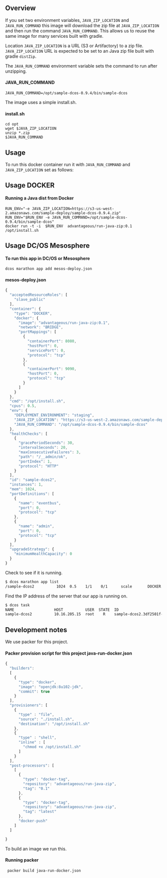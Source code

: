 ## Overview
If you set two environment variables, `JAVA_ZIP_LOCATION` and `JAVA_RUN_COMMAND`
this image will download the zip file at `JAVA_ZIP_LOCATION` and then run the command
`JAVA_RUN_COMMAND`. This allows us to reuse the same image for many services built
with gradle.

Location `JAVA_ZIP_LOCATION` is a URL (S3 or Artifactory) to a zip file.
`JAVA_ZIP_LOCATION` URL is expected to be set to an Java zip file
built with gradle `distZip`.

The `JAVA_RUN_COMMAND` environment variable sets the command to run after unzipping.

#### JAVA_RUN_COMMAND
```
JAVA_RUN_COMMAND=/opt/sample-dcos-0.9.4/bin/sample-dcos
```

The image uses a simple install.sh.

#### install.sh
```
cd opt
wget $JAVA_ZIP_LOCATION
unzip *.zip
$JAVA_RUN_COMMAND
```

## Usage
To run this docker container run it with `JAVA_RUN_COMMAND` and `JAVA_ZIP_LOCATION`
set as follows:

## Usage DOCKER
#### Running a Java dist from Docker
```
RUN_ENV="-e JAVA_ZIP_LOCATION=https://s3-us-west-2.amazonaws.com/sample-deploy/sample-dcos-0.9.4.zip"
RUN_ENV="$RUN_ENV -e JAVA_RUN_COMMAND=/opt/sample-dcos-0.9.4/bin/sample-dcos"
docker run -t -i  $RUN_ENV  advantageous/run-java-zip:0.1 /opt/install.sh
```


## Usage DC/OS Mesosphere
#### To run this app in DC/OS or Mesosphere
```
dcos marathon app add mesos-deploy.json
```

#### mesos-deploy.json
```javascript
{
  "acceptedResourceRoles": [
    "slave_public"
  ],
  "container": {
    "type": "DOCKER",
    "docker": {
      "image": "advantageous/run-java-zip:0.1",
      "network": "BRIDGE",
      "portMappings": [
        {
          "containerPort": 8080,
          "hostPort": 0,
          "servicePort": 0,
          "protocol": "tcp"
        },
        {
          "containerPort": 9090,
          "hostPort": 0,
          "protocol": "tcp"
        }
      ]
    }
  },
  "cmd": "/opt/install.sh",
  "cpus": 0.5,
  "env": {
    "DEPLOYMENT_ENVIRONMENT": "staging",
    "JAVA_ZIP_LOCATION": "https://s3-us-west-2.amazonaws.com/sample-deploy/sample-dcos-0.9.4.zip",
    "JAVA_RUN_COMMAND": "/opt/sample-dcos-0.9.4/bin/sample-dcos"
  },
  "healthChecks": [
    {
      "gracePeriodSeconds": 30,
      "intervalSeconds": 20,
      "maxConsecutiveFailures": 3,
      "path": "/__admin/ok",
      "portIndex": 1,
      "protocol": "HTTP"
    }
  ],
  "id": "sample-dcos2",
  "instances": 1,
  "mem": 1024,
  "portDefinitions": [
    {
      "name": "eventbus",
      "port": 0,
      "protocol": "tcp"
    },
    {
      "name": "admin",
      "port": 0,
      "protocol": "tcp"
    }
  ],
  "upgradeStrategy": {
    "minimumHealthCapacity": 0
  }
}
```

Check to see if it is running.

```sh
$ dcos marathon app list
/sample-dcos2          1024  0.5    1/1    0/1      scale       DOCKER   /opt/install.sh
```

Find the IP address of the server that our app is running on.

```sh
$ dcos task
NAME                  HOST          USER  STATE  ID                                                         
sample-dcos2          10.16.205.15  root    R    sample-dcos2.3df2501f-60bb-11e6-8de6-ea046373ee46   
```

## Development notes
We use packer for this project.

#### Packer provision script for this project java-run-docker.json
```javascript
{
  "builders":
  [
    {
      "type": "docker",
      "image": "openjdk:8u102-jdk",
      "commit": true
    }
  ],
  "provisioners": [
    {
      "type" : "file",
      "source": "./install.sh",
      "destination": "/opt/install.sh"
    },
    {
      "type" : "shell",
      "inline" : [
        "chmod +x /opt/install.sh"
      ]
    }
  ],
  "post-processors": [
    [
      {
        "type": "docker-tag",
        "repository": "advantageous/run-java-zip",
        "tag": "0.1"
      },
      {
        "type": "docker-tag",
        "repository": "advantageous/run-java-zip",
        "tag": "latest"
      },
      "docker-push"
    ]
  ]

}
```

To build an image we run this.

#### Running packer
```
 packer build java-run-docker.json
```
